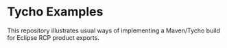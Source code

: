 Tycho Examples
==============

This repository illustrates usual ways of implementing a Maven/Tycho
build for Eclipse RCP product exports.


